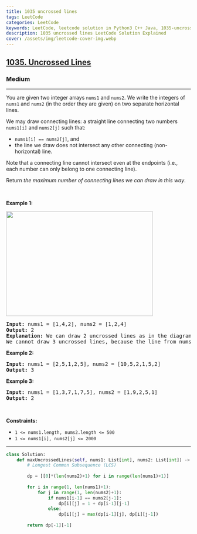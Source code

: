 ```yaml
---
title: 1035 uncrossed lines
tags: LeetCode
categories: LeetCode
keywords: LeetCode, leetcode solution in Python3 C++ Java, 1035-uncrossed-lines solution
description: 1035 uncrossed lines LeetCode Solution Explained
cover: /assets/img/leetcode-cover-img.webp
---
```





<h2><a href="https://leetcode.com/problems/uncrossed-lines/">1035. Uncrossed Lines</a></h2><h3>Medium</h3><hr><div><p>You are given two integer arrays <code>nums1</code> and <code>nums2</code>. We write the integers of <code>nums1</code> and <code>nums2</code> (in the order they are given) on two separate horizontal lines.</p>

<p>We may draw connecting lines: a straight line connecting two numbers <code>nums1[i]</code> and <code>nums2[j]</code> such that:</p>

<ul>
	<li><code>nums1[i] == nums2[j]</code>, and</li>
	<li>the line we draw does not intersect any other connecting (non-horizontal) line.</li>
</ul>

<p>Note that a connecting line cannot intersect even at the endpoints (i.e., each number can only belong to one connecting line).</p>

<p>Return <em>the maximum number of connecting lines we can draw in this way</em>.</p>

<p>&nbsp;</p>
<p><strong>Example 1:</strong></p>
<img alt="" src="https://assets.leetcode.com/uploads/2019/04/26/142.png" style="width: 400px; height: 286px;">
<pre><strong>Input:</strong> nums1 = [1,4,2], nums2 = [1,2,4]
<strong>Output:</strong> 2
<strong>Explanation:</strong> We can draw 2 uncrossed lines as in the diagram.
We cannot draw 3 uncrossed lines, because the line from nums1[1] = 4 to nums2[2] = 4 will intersect the line from nums1[2]=2 to nums2[1]=2.
</pre>

<p><strong>Example 2:</strong></p>

<pre><strong>Input:</strong> nums1 = [2,5,1,2,5], nums2 = [10,5,2,1,5,2]
<strong>Output:</strong> 3
</pre>

<p><strong>Example 3:</strong></p>

<pre><strong>Input:</strong> nums1 = [1,3,7,1,7,5], nums2 = [1,9,2,5,1]
<strong>Output:</strong> 2
</pre>

<p>&nbsp;</p>
<p><strong>Constraints:</strong></p>

<ul>
	<li><code>1 &lt;= nums1.length, nums2.length &lt;= 500</code></li>
	<li><code>1 &lt;= nums1[i], nums2[j] &lt;= 2000</code></li>
</ul>
</div>

---




```python
class Solution:
    def maxUncrossedLines(self, nums1: List[int], nums2: List[int]) -> int:
        # Longest Common Subsequence (LCS)
        
        dp = [[0]*(len(nums2)+1) for i in range(len(nums1)+1)]
        
        for i in range(1, len(nums1)+1):
            for j in range(1, len(nums2)+1):
                if nums1[i-1] == nums2[j-1]:
                    dp[i][j] = 1 + dp[i-1][j-1]
                else:
                    dp[i][j] = max(dp[i-1][j], dp[i][j-1])
        
        return dp[-1][-1]
```
